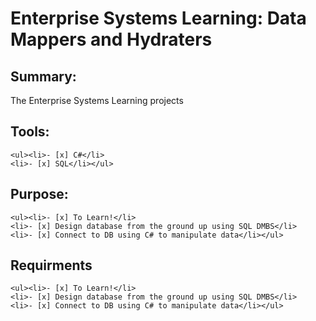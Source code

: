 <h1>Enterprise Systems Learning: Data Mappers and Hydraters</h1>

## Summary: 
The Enterprise Systems Learning projects 
## Tools:
    <ul><li>- [x] C#</li>
    <li>- [x] SQL</li></ul>
    
    
## Purpose:
    <ul><li>- [x] To Learn!</li>  
    <li>- [x] Design database from the ground up using SQL DMBS</li>   
    <li>- [x] Connect to DB using C# to manipulate data</li></ul>
    
## Requirments
    <ul><li>- [x] To Learn!</li>  
    <li>- [x] Design database from the ground up using SQL DMBS</li>   
    <li>- [x] Connect to DB using C# to manipulate data</li></ul>